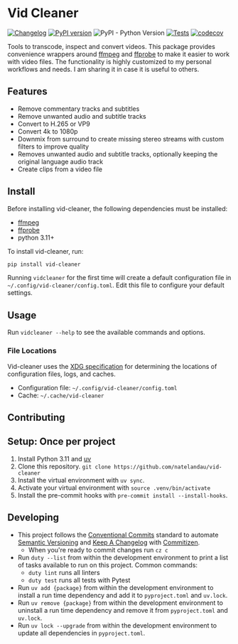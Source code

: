 # Vid Cleaner

[![Changelog](https://img.shields.io/github/v/release/natelandau/vid-cleaner?include_prereleases&label=changelog)](https://github.com/natelandau/vid-cleaner/releases) [![PyPI version](https://badge.fury.io/py/vid-cleaner.svg)](https://badge.fury.io/py/vid-cleaner) ![PyPI - Python Version](https://img.shields.io/pypi/pyversions/vid-cleaner) [![Tests](https://github.com/natelandau/vid-cleaner/actions/workflows/automated-tests.yml/badge.svg)](https://github.com/natelandau/vid-cleaner/actions/workflows/automated-tests.yml) [![codecov](https://codecov.io/gh/natelandau/vid-cleaner/graph/badge.svg?token=NHBKL0B6CL)](https://codecov.io/gh/natelandau/vid-cleaner)

Tools to transcode, inspect and convert videos. This package provides convenience wrappers around [ffmpeg](https://ffmpeg.org/) and [ffprobe](https://ffmpeg.org/ffprobe.html) to make it easier to work with video files. The functionality is highly customized to my personal workflows and needs. I am sharing it in case it is useful to others.

## Features

-   Remove commentary tracks and subtitles
-   Remove unwanted audio and subtitle tracks
-   Convert to H.265 or VP9
-   Convert 4k to 1080p
-   Downmix from surround to create missing stereo streams with custom filters to improve quality
-   Removes unwanted audio and subtitle tracks, optionally keeping the original language audio track
-   Create clips from a video file

## Install

Before installing vid-cleaner, the following dependencies must be installed:

-   [ffmpeg](https://ffmpeg.org/)
-   [ffprobe](https://ffmpeg.org/ffprobe.html)
-   python 3.11+

To install vid-cleaner, run:

```bash
pip install vid-cleaner
```

Running `vidcleaner` for the first time will create a default configuration file in `~/.config/vid-cleaner/config.toml`. Edit this file to configure your default settings.

## Usage

Run `vidcleaner --help` to see the available commands and options.

### File Locations

Vid-cleaner uses the [XDG specification](https://specifications.freedesktop.org/basedir-spec/latest/) for determining the locations of configuration files, logs, and caches.

-   Configuration file: `~/.config/vid-cleaner/config.toml`
-   Cache: `~/.cache/vid-cleaner`

## Contributing

## Setup: Once per project

1. Install Python 3.11 and [uv](https://docs.astral.sh/uv/)
2. Clone this repository. `git clone https://github.com/natelandau/vid-cleaner`
3. Install the virtual environment with `uv sync`.
4. Activate your virtual environment with `source .venv/bin/activate`
5. Install the pre-commit hooks with `pre-commit install --install-hooks`.

## Developing

-   This project follows the [Conventional Commits](https://www.conventionalcommits.org/) standard to automate [Semantic Versioning](https://semver.org/) and [Keep A Changelog](https://keepachangelog.com/) with [Commitizen](https://github.com/commitizen-tools/commitizen).
    -   When you're ready to commit changes run `cz c`
-   Run `duty --list` from within the development environment to print a list of tasks available to run on this project. Common commands:
    -   `duty lint` runs all linters
    -   `duty test` runs all tests with Pytest
-   Run `uv add {package}` from within the development environment to install a run time dependency and add it to `pyproject.toml` and `uv.lock`.
-   Run `uv remove {package}` from within the development environment to uninstall a run time dependency and remove it from `pyproject.toml` and `uv.lock`.
-   Run `uv lock --upgrade` from within the development environment to update all dependencies in `pyproject.toml`.
